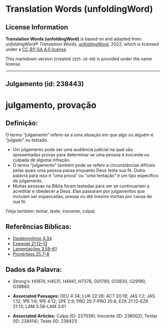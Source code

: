 # Translation Words (unfoldingWord)

## License Information

**Translation Words (unfoldingWord)** is based on and adapted from: _unfoldingWord® Translation Words_, [unfoldingWord](https://unfoldingword.org/utw), 2022, which is licensed under a [CC BY-SA 4.0 license](https://creativecommons.org/licenses/by-sa/4.0/legalcode.en).

This markdown version (created `2025-10-09`) is provided under the same license.



--------------------------------

## Julgamento (id: 238443)

julgamento, provação
====================

Definição:
----------

O termo “julgamento” refere\-se a uma situação em que algo ou alguém é “julgado” ou testado.

* Um julgamento pode ser uma audiência judicial na qual são apresentadas provas para determinar se uma pessoa é inocente ou culpada de alguma infração.
* O termo “julgamento” também pode se referir a circunstâncias difíceis pelas quais uma pessoa passa enquanto Deus testa sua fé. Outra palavra para isso é “uma prova” ou “uma tentação” é um tipo específico de julgamento.
* Muitas pessoas na Bíblia foram testadas para ver se continuariam a acreditar e obedecer a Deus. Elas passaram por julgamentos que incluíam ser espancadas, presas ou até mesmo mortas por causa de sua fé.

(Veja também: tentar, teste, inocente, culpa)

Referências Bíblicas:
---------------------

* [Deuteronômio 4\.34](https://ref.ly/Deut4:34)
* [Ezequiel 21\.12–13](https://ref.ly/Ezek21:12-Ezek21:13)
* [Lamentações 3\.58–61](https://ref.ly/Lam3:58-Lam3:61)
* [Provérbios 25\.7–8](https://ref.ly/Prov25:7-Prov25:8)

Dados da Palavra:
-----------------

* Strong’s: H0974, H4531, H4941, H7378, G01780, G13830, G29190, G39860

* **Associated Passages:** DEU 4:34; LUK 22:28; ACT 20:19; JAS 1:2; JAS 1:12; 1PE 1:6; 1PE 4:12; 2PE 2:9; PRO 25:7–PRO 25:8; EZK 21:12–EZK 21:13; LAM 3:58–LAM 3:61
* **Associated Articles:** Culpa (ID: 237939); Inocente (ID: 238002); Tentar (ID: 238414); Teste (ID: 238421)

